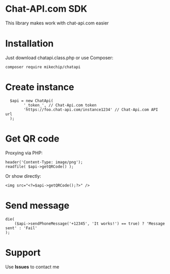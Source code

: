 # Chat-API.com SDK

This library makes work with chat-api.com easier

# Installation

Just download chatapi.class.php or use Composer:

```
composer require mikechip/chatapi
```

# Create instance

```
  $api = new ChatApi(
        '_token_', // Chat-Api.com token
        'https://foo.chat-api.com/instance1234' // Chat-Api.com API url
  );
```

# Get QR code

Proxying via PHP:
```
header('Content-Type: image/png');
readfile( $api->getQRCode() );
```

Or show directly:
```
<img src="<?=$api->getQRCode();?>" />
```

# Send message

```
die(
    ($api->sendPhoneMessage('+12345', 'It works!') == true) ? 'Message sent' : 'Fail'
);
```

# Support
Use **Issues** to contact me